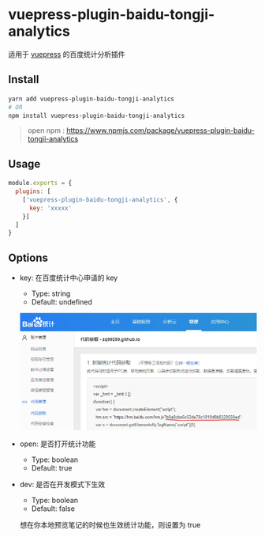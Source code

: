 # vuepress-plugin-baidu-tongji-analytics

适用于 [vuepress](https://vuepress.vuejs.org/zh/plugin/using-a-plugin.html) 的百度统计分析插件

## Install

```bash
yarn add vuepress-plugin-baidu-tongji-analytics
# OR 
npm install vuepress-plugin-baidu-tongji-analytics
```

> open npm : https://www.npmjs.com/package/vuepress-plugin-baidu-tongji-analytics

## Usage

```javascript
module.exports = {
  plugins: [
    ['vuepress-plugin-baidu-tongji-analytics', {
      key: 'xxxxx'
    }]
  ]
}
```

## Options
- key: 在百度统计中心申请的 key
    - Type: string
    - Default: undefined
    
    ![image-baidukey](./docs/assets/image-baidukey.png)

- open: 是否打开统计功能
    - Type: boolean
    - Default: true
    
- dev: 是否在开发模式下生效
    - Type: boolean
    - Default: false
    
    想在你本地预览笔记的时候也生效统计功能，则设置为 true

